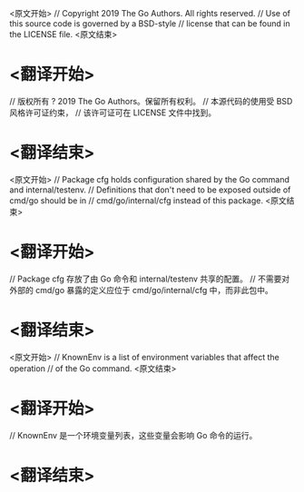 
<原文开始>
// Copyright 2019 The Go Authors. All rights reserved.
// Use of this source code is governed by a BSD-style
// license that can be found in the LICENSE file.
<原文结束>

# <翻译开始>
// 版权所有 ? 2019 The Go Authors。保留所有权利。
// 本源代码的使用受 BSD 风格许可证约束，
// 该许可证可在 LICENSE 文件中找到。
# <翻译结束>


<原文开始>
// Package cfg holds configuration shared by the Go command and internal/testenv.
// Definitions that don't need to be exposed outside of cmd/go should be in
// cmd/go/internal/cfg instead of this package.
<原文结束>

# <翻译开始>
// Package cfg 存放了由 Go 命令和 internal/testenv 共享的配置。
// 不需要对外部的 cmd/go 暴露的定义应位于 cmd/go/internal/cfg 中，而非此包中。
# <翻译结束>


<原文开始>
// KnownEnv is a list of environment variables that affect the operation
// of the Go command.
<原文结束>

# <翻译开始>
// KnownEnv 是一个环境变量列表，这些变量会影响 Go 命令的运行。
# <翻译结束>

